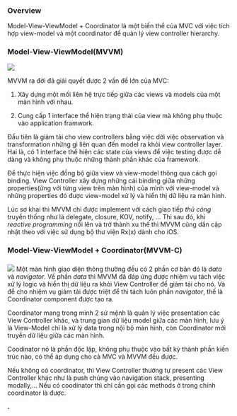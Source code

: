### Overview

Model-View-ViewModel + Coordinator là một biến thể của MVC với việc tích hợp view-model và một coordinator để quản lý view controller hierarchy.

### Model-View-ViewModel(MVVM)
![](https://images.viblo.asia/f6879046-be44-42a4-957e-633096a426c8.png)

MVVM ra đời đã giải quyết được 2 vấn đề lớn của MVC:

1.  Xây dựng một mối liên hệ trực tiếp giữa các views và models của một màn hình với nhau.
 
2.  Cung cấp 1 interface thể hiện trạng thái của view mà không phụ thuộc vào application framwork.
 

 Đầu tiên là giảm tải cho view controllers bằng việc dời việc observation và transformation những gì liên quan đến model ra khỏi view controller layer. Hai là, có 1 interface thể hiện các state của views để việc testing được dễ dàng và không phụ thuộc những thành phần khác của framework.
 
 
 
 Để thực hiện việc đồng bộ giữa view và view-model thông qua cách gọi binding. View Controller xây dựng những cái binding giữa những properties(ứng với từng view trên màn hình) của mình với view-model và những properties đó được view-model xử lý và hiển thị dữ liệu ra màn hình. 
 
 Lúc sơ khai thì MVVM chỉ được implement với cách giao tiếp *thủ công* truyền thống như là delegate, closure, KOV, notify, ... Thì sau đó, khi *reactive programming* nổi lên và trở thành xu thế thì MVVM cũng dần cập nhật theo với việc sử dụng bộ thư viện Rx(x) dành cho iOS.
 
###  Model-View-ViewModel + Coordinator(MVVM-C)
###  
![](https://images.viblo.asia/25afd3ad-7674-46a0-b527-863ef09adef7.png)
Một màn hình giao diện thông thường đều có 2 phần cơ bản đó là *data* và *navigator*. Về phần *data* thì MVVM đã đáp ứng được nhiệm vụ tách việc xử lý logic và hiển thị dữ liệu ra khỏi View Controller để giảm tải cho nó. Và để cho nhiệm vụ giảm tải được triệt để thì tách luôn phần *navigator*, thế là Coordinator component được tạo ra.

Coordinator mang trong mình 2 sứ mệnh là quản lý việc presentation các View Controller khác, và trung gian dữ liệu model giữa các màn hình, lưu ý là View-Model chỉ là xử lý data trong nội bộ màn hình, còn Coordinator mới truyền dữ liệu giữa các màn hình.

Coodinator nó là phần độc lập, không phụ thuộc vào bất kỳ thành phần kiến trúc nào, có thể áp dụng cho cả MVC và MVVM đều được.

Nếu không có coordinator, thì View Controller thường tự present các View Controller khác như là push chúng vào navigation stack, presenting modally,... Nếu có coodinator thì chỉ cần gọi các methods ở trong chính coordinator là được.

**.**